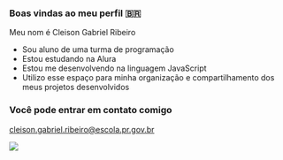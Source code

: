 ### Boas vindas ao meu perfil 🇧🇷

Meu nom é Cleison Gabriel Ribeiro

- Sou aluno de uma turma de programação
- Estou estudando na Alura
- Estou me desenvolvendo na linguagem JavaScript
- Utilizo esse espaço para minha organização e compartilhamento dos meus projetos desenvolvidos

### Você pode entrar em contato comigo

cleison.gabriel.ribeiro@escola.pr.gov.br

![](https://media.tenor.com/jswWMb0l_9kAAAAi/shrek-mike.gif)


